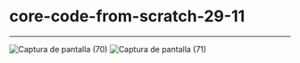 # core-code-from-scratch-29-11

---
![Captura de pantalla (70)](https://user-images.githubusercontent.com/92037725/204697437-96c2d20b-8221-4202-b15f-fab52670ca8e.png)
![Captura de pantalla (71)](https://user-images.githubusercontent.com/92037725/204697438-7d6ddad9-d3ba-4a81-a82b-56649f0cadb6.png)
